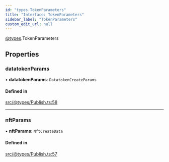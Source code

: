 ```yaml
---
id: "types.TokenParameters"
title: "Interface: TokenParameters"
sidebar_label: "TokenParameters"
custom_edit_url: null
---
```


[@types](../modules/types.md).TokenParameters

## Properties

### datatokenParams

• **datatokenParams**: `DatatokenCreateParams`

#### Defined in

[src/@types/Publish.ts:58](https://github.com/deltaDAO/nautilus/blob/a089200/src/@types/Publish.ts#L58)

___

### nftParams

• **nftParams**: `NftCreateData`

#### Defined in

[src/@types/Publish.ts:57](https://github.com/deltaDAO/nautilus/blob/a089200/src/@types/Publish.ts#L57)
